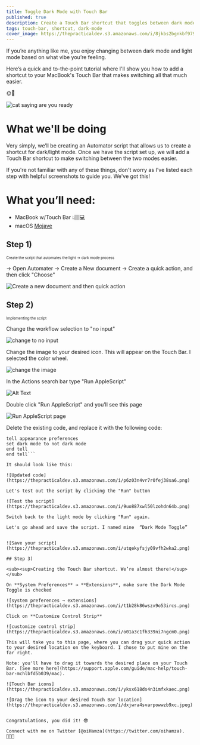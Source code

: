 ```yaml
---
title: Toggle Dark Mode with Touch Bar
published: true
description: Create a Touch Bar shortcut that toggles between dark mode and light mode. 
tags: touch-bar, shortcut, dark-mode
cover_image: https://thepracticaldev.s3.amazonaws.com/i/8jkbs2bgnkbf979zs9xu.jpg
---
```


If you’re anything like me, you enjoy changing between dark mode and light mode based on what vibe you’re feeling.  


Here’s a quick and to-the-point tutorial where I'll show you how to add a shortcut to your MacBook's Touch Bar that makes switching all that much easier. 

🌞🌚 

![cat saying are you ready](https://media.giphy.com/media/CjmvTCZf2U3p09Cn0h/giphy.gif)


What we'll be doing
====================

Very simply, we’ll be creating an Automator script that allows us to create a shortcut for dark/light mode. Once we have the script set up, we will add a Touch Bar shortcut to make switching between the two modes easier. 

If you're not familiar with any of these things, don't worry as I've listed each step with helpful screenshots to guide you. We've got this!

What you’ll need:
====================

- MacBook w/Touch Bar 👆🏽💻
- macOS [Mojave](https://www.apple.com/macos/mojave/)


## Step 1)

<sub><sup>Create the script that automates the light → dark mode process</sup></sub>

→ Open Automater
→ Create a New document
→ Create a quick action, and then click "Choose"

![Create a new document and then quick action](https://thepracticaldev.s3.amazonaws.com/i/y9tfj26coyaci5erppof.png)


## Step 2)

<sub><sup>Implementing the script </sup></sub>

Change the workflow selection to "no input"

![change to no input](https://thepracticaldev.s3.amazonaws.com/i/e8gkxmb7dqy6ulyqlb4g.png)

Change the image to your desired icon. This will appear on the Touch Bar. I selected the color wheel. 

![change the image](https://thepracticaldev.s3.amazonaws.com/i/dd3j2n5smx7ifq16yfl2.png)

In the Actions search bar type "Run AppleScript"

![Alt Text](https://thepracticaldev.s3.amazonaws.com/i/kmtyn55qm364sk0xfmqq.png)

Double click "Run AppleScript" and you’ll see this page

![Run AppleScript page](https://thepracticaldev.s3.amazonaws.com/i/db0t33krwu2gqq9k08q9.png)

Delete the existing code, and replace it with the following code:
```tell application "System Events"
tell appearance preferences 
set dark mode to not dark mode 
end tell
end tell```

It should look like this:

![Updated code](https://thepracticaldev.s3.amazonaws.com/i/p6z03n4vr7r0fej38sa6.png)

Let's test out the script by clicking the "Run" button

![Test the script](https://thepracticaldev.s3.amazonaws.com/i/9uo887xwl50lzohdn64b.png)

Switch back to the ​light mode by clicking "Run" again. 

Let's go ahead and save the script. I named mine  “Dark Mode Toggle”


![Save your script](https://thepracticaldev.s3.amazonaws.com/i/utqekyfsjy09vfh2wka2.png)

## Step 3)

<sub><sup>Creating the Touch Bar shortcut. We’re almost there!</sup></sub>

On **System Preferences** → **Extensions**, make sure the Dark Mode Toggle is checked

![system preferences → extensions](https://thepracticaldev.s3.amazonaws.com/i/t1b28k86wszx9o53ircs.png)

Click on **Customize Control Strip**

![customize control strip](https://thepracticaldev.s3.amazonaws.com/i/o01a3c1fh339ni7ngcm0.png)

This will take you to this page, where you can drag your quick action to your desired location on the keyboard. I chose to put mine on the far right. 

Note: you'll have to drag it towards the desired place on your Touch Bar. [See more here](https://support.apple.com/guide/mac-help/touch-bar-mchlbfd5b039/mac).

![Touch Bar icons](https://thepracticaldev.s3.amazonaws.com/i/yksx618ds4n3imfxkaec.png)

![Drag the icon to your desired Touch Bar location](https://thepracticaldev.s3.amazonaws.com/i/dxjwra4svarpowwzb9xc.jpeg)


Congratulations, you did it! 😎

Connect with me on Twitter [@oiHamza](https://twitter.com/oihamza). 👨🏽‍🚀
